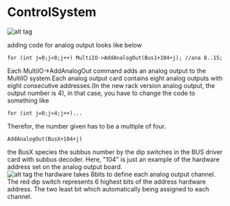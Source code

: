 ControlSystem
=============
![alt tag](https://cloud.githubusercontent.com/assets/4612912/5442403/40bcf874-8499-11e4-805a-2139ef6d2299.png)

adding code for analog output looks like below

```for (int j=0;j<8;j++) MultiIO->AddAnalogOut(Bus1+104+j); //ana 8..15;```

Each MultiIO->AddAnalogOut command adds an analog output to the MultiIO system.Each analog output
card contains eight analog outputs with eight consecutive addresses.(In the new rack version analog output, the output number is 4), in that case, you have to change the code to something like

```for (int j=0;j<4;j++)...```

Therefor, the number given has to be a multiple of four.

```AddAnalogOut(BusX+104+j) ```

the BusX species the subbus number by the dip switches in the BUS driver card with subbus decoder. Here, "104" is just an example of the hardware address set on the analog output board.  
![alt tag](https://cloud.githubusercontent.com/assets/4612912/5460561/29ba624e-8564-11e4-823e-a9c001487fac.JPG
)
the hardware takes 8bits to define each analog output channel. The red dip switch represents 6 highest bits of the address hardware address. The two least bit which automatically being assigned to each channel.  


